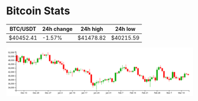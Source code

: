 # Bitcoin Stats

BTC/USDT|24h change|24h high|24h low|
|---|---|---|---|
|$40452.41|-1.57%|$41478.82|$40215.59|

<img src="./chart.svg">
